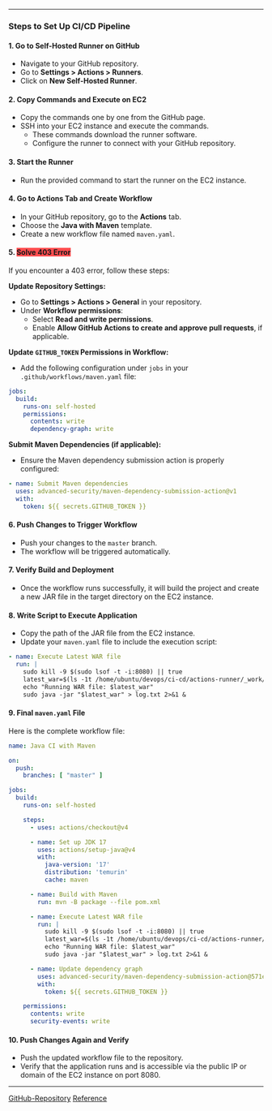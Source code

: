 
--- 

### **Steps to Set Up CI/CD Pipeline**

#### **1. Go to Self-Hosted Runner on GitHub**

- Navigate to your GitHub repository.
- Go to **Settings > Actions > Runners**.
- Click on **New Self-Hosted Runner**.

#### **2. Copy Commands and Execute on EC2**

- Copy the commands one by one from the GitHub page.
- SSH into your EC2 instance and execute the commands.
    - These commands download the runner software.
    - Configure the runner to connect with your GitHub repository.

#### **3. Start the Runner**

- Run the provided command to start the runner on the EC2 instance.

#### **4. Go to Actions Tab and Create Workflow**

- In your GitHub repository, go to the **Actions** tab.
- Choose the **Java with Maven** template.
- Create a new workflow file named `maven.yaml`.

#### **5. <span style="background:#ff4d4f">Solve 403 Error</span>**

If you encounter a 403 error, follow these steps:

**Update Repository Settings:**

- Go to **Settings > Actions > General** in your repository.
- Under **Workflow permissions**:
    - Select **Read and write permissions**.
    - Enable **Allow GitHub Actions to create and approve pull requests**, if applicable.

**Update `GITHUB_TOKEN` Permissions in Workflow:**

- Add the following configuration under `jobs` in your `.github/workflows/maven.yaml` file:

```yaml
jobs:
  build:
    runs-on: self-hosted
    permissions:
      contents: write
      dependency-graph: write
```

**Submit Maven Dependencies (if applicable):**

- Ensure the Maven dependency submission action is properly configured:

```yaml
- name: Submit Maven dependencies
  uses: advanced-security/maven-dependency-submission-action@v1
  with:
    token: ${{ secrets.GITHUB_TOKEN }}
```

#### **6. Push Changes to Trigger Workflow**

- Push your changes to the `master` branch.
- The workflow will be triggered automatically.

#### **7. Verify Build and Deployment**

- Once the workflow runs successfully, it will build the project and create a new JAR file in the target directory on the EC2 instance.

#### **8. Write Script to Execute Application**

- Copy the path of the JAR file from the EC2 instance.
- Update your `maven.yaml` file to include the execution script:

```yaml
- name: Execute Latest WAR file
  run: |
    sudo kill -9 $(sudo lsof -t -i:8080) || true
    latest_war=$(ls -1t /home/ubuntu/devops/ci-cd/actions-runner/_work/devops-CI-CD/devops-CI-CD/target/*.war | head -n 1)
    echo "Running WAR file: $latest_war"
    sudo java -jar "$latest_war" > log.txt 2>&1 &
```

#### **9. Final `maven.yaml` File**

Here is the complete workflow file:

```yaml
name: Java CI with Maven

on:
  push:
    branches: [ "master" ]

jobs:
  build:
    runs-on: self-hosted

    steps:
      - uses: actions/checkout@v4

      - name: Set up JDK 17
        uses: actions/setup-java@v4
        with:
          java-version: '17'
          distribution: 'temurin'
          cache: maven

      - name: Build with Maven
        run: mvn -B package --file pom.xml

      - name: Execute Latest WAR file
        run: |
          sudo kill -9 $(sudo lsof -t -i:8080) || true
          latest_war=$(ls -1t /home/ubuntu/devops/ci-cd/actions-runner/_work/devops-CI-CD/devops-CI-CD/target/*.war | head -n 1)
          echo "Running WAR file: $latest_war"
          sudo java -jar "$latest_war" > log.txt 2>&1 &

      - name: Update dependency graph
        uses: advanced-security/maven-dependency-submission-action@571e99aab1055c2e71a1e2309b9691de18d6b7d6
        with:
          token: ${{ secrets.GITHUB_TOKEN }}

    permissions:
      contents: write
      security-events: write
```

#### **10. Push Changes Again and Verify**

- Push the updated workflow file to the repository.
- Verify that the application runs and is accessible via the public IP or domain of the EC2 instance on port 8080.

---
[GitHub-Repository](https://github.com/Siddpawar9222/devops-CI-CD)
[Reference](https://youtu.be/1-CKqngg6GY?si=8t9IeDnGOysczQmv)